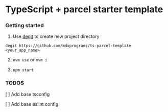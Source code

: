# TypeScript + parcel starter template

### Getting started

1. Use [degit](https://github.com/Rich-Harris/degit) to create new project directory

`degit https://github.com/mdxprograms/ts-parcel-template <your_app_name>`

2. `nvm use` or `nvm i`

3. `npm start`

### TODOS

[ ] Add base tsconfig

[ ] Add base eslint config
